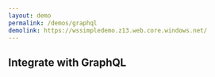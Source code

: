 ```yaml
---
layout: demo
permalink: /demos/graphql
demolink: https://wssimpledemo.z13.web.core.windows.net/
---
```

## Integrate with GraphQL
